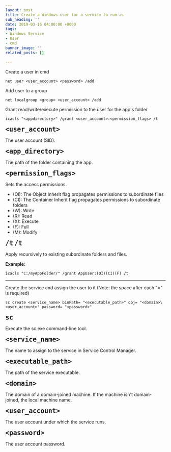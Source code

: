 ```yaml
---
layout: post
title: Create a Windows user for a service to run as
sub_heading: ''
date: 2019-03-16 04:00:00 +0000
tags:
- Windows Service
- User
- cmd
banner_image: ''
related_posts: []

---
```

Create a user in cmd

    net user <user_account> <password> /add

Add user to a group

    net localgroup <group> <user_account> /add

Grant read/write/execute permission to the user for the app's folder

    icacls "<appdirectory>" /grant <user_account>:<permission_flags> /t

<span style="font-size:24px; font-weight:bold;">`<user_account>`</span>

The user account (SID).

<span style="font-size:24px; font-weight:bold;">`<app_directory>`</span>

The path of the folder containing the app.

<span style="font-size:24px; font-weight:bold;">`<permission_flags>`</span>

Sets the access permissions.

* (OI): The Object Inherit flag propagates permissions to subordinate files
* (CI): The Container Inherit flag propagates permissions to subordinate folders
* (W): Write
* (R): Read
* (X): Execute
* (F): Full
* (M): Modify

<span style="font-size:24px; font-weight:bold;">`/t`</span>
<span style="font-size:24px;">**`/t`**</span>

Apply recursively to existing subordinate folders and files.

**Example:**

    icacls "C:/myAppFolder/" /grant AppUser:(OI)(CI)(F) /t

***

Create the service and assign the user to it (Note: the space after each "=" is required)

    sc create <service_name> binPath= "<executable_path>" obj= "<domain>\<user_account>" password= "<password>"

<span style="font-size:24px; font-weight:bold;">`sc`</span>

Execute the sc.exe command-line tool.

<span style="font-size:24px; font-weight:bold;">`<service_name>`</span>

The name to assign to the service in Service Control Manager.

<span style="font-size:24px; font-weight:bold;">`<executable_path>`</span>

The path of the service executable.

<span style="font-size:24px; font-weight:bold;">`<domain>`</span>

The domain of a domain-joined machine. If the machine isn't domain-joined, the local machine name.

<span style="font-size:24px; font-weight:bold;">`<user_account>`</span>

The user account under which the service runs.

<span style="font-size:24px; font-weight:bold;">`<password>`</span>

The user account password.